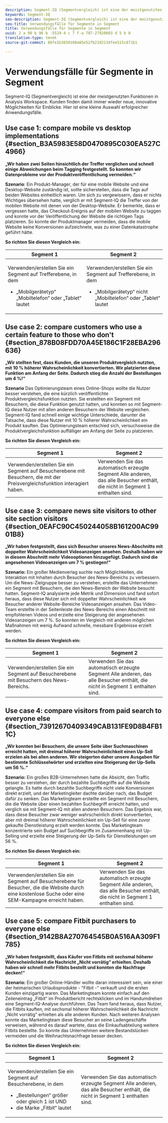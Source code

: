 ```yaml
---
description: Segment-IQ (Segmentvergleich) ist eine der meistgenutzten Funktionen in Analysis Workspace. Kunden finden damit immer wieder neue, innovative Möglichkeiten für Einblicke. Hier ist eine kleine Auswahl erfolgreicher Anwendungsfälle.
keywords: Segment-IQ
seo-description: Segment-IQ (Segmentvergleich) ist eine der meistgenutzten Funktionen in Analysis Workspace. Kunden finden damit immer wieder neue, innovative Möglichkeiten für Einblicke. Hier ist eine kleine Auswahl erfolgreicher Anwendungsfälle.
seo-title: Verwendungsfälle für Segmente in Segment
title: Verwendungsfälle für Segmente in Segment
uuid: 2 a 98 b 96 b -5529-4 c 7 f-a 787-27920603 d 5 b 0
translation-type: tm+mt
source-git-commit: 86fe1b3650100a05e52fb2102134fee515c871b1

---
```



# Verwendungsfälle für Segmente in Segment

Segment-IQ (Segmentvergleich) ist eine der meistgenutzten Funktionen in Analysis Workspace. Kunden finden damit immer wieder neue, innovative Möglichkeiten für Einblicke. Hier ist eine kleine Auswahl erfolgreicher Anwendungsfälle.

## Use case 1: compare mobile vs desktop implementations {#section_B3A5983E58D0470895C030EA527C4966}

**„Wir haben zwei Seiten hinsichtlich der Treffer verglichen und schnell einige Abweichungen beim Tagging festgestellt. So konnten wir Datenprobleme vor der Produktveröffentlichung vermeiden.“**

**Szenario**: Ein Produkt-Manager, der für eine mobile Website und eine Desktop-Website zuständig ist, sollte sicherstellen, dass die Tags auf beiden Websites einheitlich waren. Um sich zu vergewissern, dass er nichts Wichtiges übersehen hatte, verglich er mit Segment-IQ die Treffer von der mobilen Website mit denen von der Desktop-Website. Er bemerkte, dass er vergessen hatte, das Checkout-Ereignis auf der mobilen Website zu taggen und konnte vor der Veröffentlichung der Website die richtigen Tags platzieren. So konnte der Produktmanager vermeiden, dass die mobile Website keine Konversionen aufzeichnete, was zu einer Datenkatastrophe geführt hätte.

**So richten Sie diesen Vergleich ein:**

<table id="table_B5FA23CB34DE4331A8BD65ED4B351038"> 
 <thead> 
  <tr> 
   <th colname="col1" class="entry"> Segment 1 </th> 
   <th colname="col3" class="entry"> Segment 2 </th> 
  </tr> 
 </thead>
 <tbody> 
  <tr> 
   <td colname="col1"> <p>Verwenden/erstellen Sie ein Segment auf Trefferebene, in dem </p> <p> </p> <p> 
     <ul id="ul_1F5D5136620E449D93A771CD2576A18A"> 
      <li id="li_CB32DD1033DA4E5CA3B9AD41030800E6">„Mobilgerätetyp“ „Mobiltelefon“ oder „Tablet“ lautet </li> 
     </ul> </p> </td> 
   <td colname="col3"> <p>Verwenden/erstellen Sie ein Segment auf Trefferebene, in dem </p> <p> </p> <p> 
     <ul id="ul_79CC51C4C9494275B3F37B6D2AB0505E"> 
      <li id="li_83BE21AD1FB34195BAFF3F15421DBB3D">„Mobilgerätetyp“ nicht „Mobiltelefon“ oder „Tablet“ lautet </li> 
     </ul> </p> </td> 
  </tr> 
 </tbody> 
</table>

## Use case 2: compare customers who use a certain feature to those who don't {#section_878B08FDD70A45E186C1F28EBA296636}

**„Wir stellten fest, dass Kunden, die unseren Produktvergleich nutzten, mit 10 % höherer Wahrscheinlichkeit konvertierten. Wir platzierten diese Funktion am Anfang der Seite. Dadurch stieg die Anzahl der Bestellungen um 4 %!“**

**Szenario** Das Optimierungsteam eines Online-Shops wollte die Nutzer besser verstehen, die eine kürzlich veröffentlichte Produktvergleichsfunktion nutzten. Sie erstellten ein Segment mit Besuchern, die diese Funktion genutzt hatten, und konnten so mit Segment-IQ diese Nutzer mit allen anderen Besuchern der Website vergleichen. Segment-IQ fand schnell einige wichtige Unterschiede, darunter die Tatsache, dass diese Nutzer mit 10 % höherer Wahrscheinlichkeit ein Produkt kauften. Das Optimierungsteam entschied sich, versuchsweise die Produktvergleichsfunktion auffälliger am Anfang der Seite zu platzieren.

**So richten Sie diesen Vergleich ein:**

| Segment 1 | Segment 2 |
|--- |--- |
| Verwenden/erstellen Sie ein Segment auf Besucherebene mit Besuchern, die mit der Preisvergleichsfunktion interagiert haben. | Verwenden Sie das automatisch erzeugte Segment Alle anderen, das alle Besucher enthält, die nicht in Segment 1 enthalten sind. |

## Use case 3: compare news site visitors to other site section visitors {#section_0EAFC90C450244058B161200AC9901B8}

**„Wir haben festgestellt, dass sich Besucher unseres News-Abschnitts mit doppelter Wahrscheinlichkeit Videoanzeigen ansehen. Deshalb haben wir in diesem Abschnitt mehr Videooptionen hinzugefügt. Dadurch sind die angesehenen Videoanzeigen um 7 % gestiegen!“**

**Szenario:** Ein großer Medienverlag suchte nach Möglichkeiten, die Interaktion mit Inhalten durch Besucher des News-Bereichs zu verbessern. Um die News-Zielgruppe besser zu verstehen, erstellte das Unternehmen ein Segment mit Besuchern, die den News-Bereich der Website besucht hatten. Segment-IQ analysierte jede Metrik und Dimension und fand sofort heraus, dass diese Nutzer sich mit doppelter Wahrscheinlichkeit wie Besucher anderer Website-Bereiche Videoanzeigen ansahen. Das Video-Team erstellte in der Seitenleiste des News-Bereichs einen Abschnitt mit empfohlenen Videos und erzielte eine Steigerung der angesehenen Videoanzeigen um 7 %. So konnten im Vergleich mit anderen möglichen Maßnahmen mit wenig Aufwand schnelle, messbare Ergebnisse erzielt werden.

**So richten Sie diesen Vergleich ein:**

| Segment 1 | Segment 2 |
|--- |--- |
| Verwenden/erstellen Sie ein Segment auf Besucherebene mit Besuchern des News-Bereichs. | Verwenden Sie das automatisch erzeugte Segment Alle anderen, das alle Besucher enthält, die nicht in Segment 1 enthalten sind. |

## Use case 4: compare visitors from paid search to everyone else {#section_73912670409349CAB131FE9D8B4FB11C}

**„Wir konnten bei Besuchern, die unsere Seite über Suchmaschinen erreicht hatten, mit dreimal höherer Wahrscheinlichkeit einen Up-Sell erzielen als bei allen anderen. Wir steigerten daher unsere Ausgaben für bestimmte Schlüsselwörter und erzielten eine Steigerung der Up-Sells um 56 %.“**

**Szenario:** Ein großes B2B-Unternehmen hatte die Absicht, den Traffic besser zu verstehen, der durch bezahlte Suchbegriffe auf die Website gelangte. Es hatte durch bezahlte Suchbegriffe nicht viele Konversionen direkt erzielt, und der Marketingleiter dachte darüber nach, das Budget dafür zu senken. Das Marketingteam erstellte ein Segment mit Besuchern, die die Website über einen bezahlten Suchbegriff erreicht hatten, und verglich sie mit Segment-IQ mit allen anderen Besuchern. Das Ergebnis war, dass diese Besucher zwar weniger wahrscheinlich direkt konvertierten, aber mit dreimal höherer Wahrscheinlichkeit ein Up-Sell für eine zuvor gekaufte Dienstleistung erzielt werden konnte. Das Marketingteam konzentrierte sein Budget auf Suchbegriffe im Zusammenhang mit Up-Selling und erzielte eine Steigerung der Up-Sells für Dienstleistungen um 56 %.

**So richten Sie diesen Vergleich ein:**

| Segment 1 | Segment 2 |
|--- |--- |
| Verwenden/erstellen Sie ein Segment auf Besucherebene für Besucher, die die Website durch eine kostenlose Suche oder eine SEM-Kampagne erreicht haben. | Verwenden Sie das automatisch erzeugte Segment Alle anderen, das alle Besucher enthält, die nicht in Segment 1 enthalten sind. |

## Use case 5: compare Fitbit purchasers to everyone else {#section_9142B8A270764545B0A516AA309F1785}

**„Wir haben festgestellt, dass Käufer von Fitbits mit sechsmal höherer Wahrscheinlichkeit die Nachricht „Nicht vorrätig“ erhielten. Deshalb haben wir schnell mehr Fitbits bestellt und konnten die Nachfrage decken!“**

**Szenario:** Ein großer Online-Händler wollte daran interessiert sein, wie einer der heimarischen Urlaubsprodukte - "Fitbit -" verkauft und die ersten Kunden einzigartig waren. Das Marketingteam konnte einfach auf den Zeileneintrag „Fitbit“ im Produktbericht rechtsklicken und im Handumdrehen eine Segment-IQ-Analyse durchführen. Das Team fand heraus, dass Nutzer, die Fitbits kauften, mit sechsmal höherer Wahrscheinlichkeit die Nachricht „Nicht vorrätig“ erhielten als alle anderen Kunden. Nach weiteren Analysen konnte das Marketingteam diese Besucher an seine Ladengeschäfte verweisen, während es darauf wartete, dass die Einkaufsabteilung weitere Fitbits bestellte. So konnte das Unternehmen weitere Bestandslücken vermeiden und die Weihnachtsnachfrage besser decken.

**So richten Sie diesen Vergleich ein:**

<table id="table_9018BEB4C2DE429FA773B250CB5C3E58"> 
 <thead> 
  <tr> 
   <th colname="col1" class="entry"> Segment 1 </th> 
   <th colname="col3" class="entry"> Segment 2 </th> 
  </tr> 
 </thead>
 <tbody> 
  <tr> 
   <td colname="col1"> <p>Verwenden/erstellen Sie ein Segment auf Besucherebene, in dem </p> <p> 
     <ul id="ul_52E8ED6F4F7241D5ABE4EE7EA1E556D8"> 
      <li id="li_33750601AB2A43728834B29AF86D5CCF">„Bestellungen“ größer oder gleich 1 ist UND </li> 
      <li id="li_4E09D1286DAE4BABA49E4834E73BDC28">die Marke „Fitbit“ lautet </li> 
     </ul> </p> </td> 
   <td colname="col3"> <p>Verwenden Sie das automatisch erzeugte Segment <span class="wintitle">Alle anderen</span>, das alle Besucher enthält, die nicht in Segment 1 enthalten sind. </p> </td> 
  </tr> 
 </tbody> 
</table>

